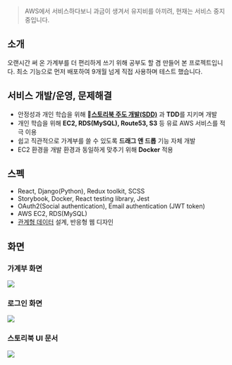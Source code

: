 > AWS에서 서비스하다보니 과금이 생겨서 유지비를 아끼려, 현재는 서비스 중지중입니다.

## 소개

오랜시간 써 온 가계부를 더 편리하게 쓰기 위해 공부도 할 겸 만들어 본 프로젝트입니다. 최소 기능으로 먼저 배포하여 9개월 넘게 직접 사용하며 테스트 했습니다.

## 서비스 개발/운영, 문제해결

- 안정성과 개인 학습을 위해 [**스토리북 주도 개발(SDD)**](https://johnykim.me/post/%EB%AC%B8%EC%84%9C%20%EC%A3%BC%EB%8F%84%20%EA%B0%9C%EB%B0%9C#%F0%9F%93%98%20%EC%8A%A4%ED%86%A0%EB%A6%AC%EB%B6%81%20%EC%A3%BC%EB%8F%84%20%EA%B0%9C%EB%B0%9C) 과 **TDD**를 지키며 개발
- 개인 학습을 위해 **EC2, RDS(MySQL), Route53, S3** 등 유료 AWS 서비스를 적극 이용
- 쉽고 직관적으로 가계부를 쓸 수 있도록 **드래그 앤 드롭** 기능 자체 개발
- EC2 환경을 개발 환경과 동일하게 맞추기 위해 **Docker** 적용

## 스펙

- React, Django(Python), Redux toolkit, SCSS
- Storybook, Docker, React testing library, Jest
- OAuth2(Social authentication), Email authentication (JWT token)
- AWS EC2, RDS(MySQL)
- [관계형 데이터](https://drawsql.app/teams/johnyworld/diagrams/tumssum) 설계, 반응형 웹 디자인

## 화면

### 가계부 화면

![](https://johnyworld2019.s3.ap-northeast-2.amazonaws.com/images/resume/tumssum-1.jpg)

### 로그인 화면

![](https://johnyworld2019.s3.ap-northeast-2.amazonaws.com/images/resume/tumssum-2.png)

### 스토리북 UI 문서

![](https://johnyworld2019.s3.ap-northeast-2.amazonaws.com/images/resume/tumssum-3.png)